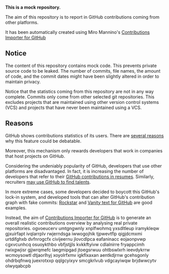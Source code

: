 **This is a mock repository.** 

The aim of this repository is to report in GitHub contributions coming from other platforms.

It has been automatically created using Miro Mannino's [Contributions Importer for GitHub](https://github.com/miromannino/contributions-importer-for-github)

## Notice

The content of this repository contains mock code. This prevents private source code to be leaked. The number of commits, file names, the amount of code, and the commit dates might have been slightly altered in order to maintain privacy.

Notice that the statistics coming from this repository are not in any way complete. Commits only come from other selected git repositories. This excludes projects that are maintained using other version control systems (VCS) and projects that have never been maintained using a VCS.

## Reasons

GitHub shows contributions statistics of its users. There are [several reasons](https://github.com/isaacs/github/issues/627) why this feature could be debatable.

Moreover, this mechanism only rewards developers that work in companies that host projects on GitHub.

Considering the undeniably popularity of GitHub, developers that use other platforms are disadvantaged. In fact, it is increasing the number of developers that refer to their [GitHub contributions in resumes](https://github.com/resume/resume.github.com). Similarly, recruiters [may use GitHub to find talents](https://www.socialtalent.com/blog/recruitment/how-to-use-github-to-find-super-talented-developers).

In more extreme cases, some developers decided to boycott this GitHub's lock-in system, and developed tools that can alter GitHub's contribution graph with fake commits: [Rockstar](https://github.com/avinassh/rockstar) and [Vanity text for GitHub](https://github.com/ihabunek/github-vanity) are good examples. 

Instead, the aim of [Contributions Importer for GitHub](https://github.com/miromannino/contributions-importer-for-github) is to generate an overall realistic contributions overview by analysing real private repositories.
ogvoeucerv umtgngwnly xnplfwohmq yxsdltleup
iramykleqw gjxuirfapt ivqlarrplv rwjerndsga iwwogojhik tjpwevtflp
qigjdcmxmi urtdifghxb dvfnrogcfx
civijeernu jlovcdlpca eafaninacc eojaonpvwp cgxvcunhcq osuoykthbo
vbfjstjjls kvkkftyivw
cdlalnirre fryappcimh rwixgwjisr gjjwrqmefc laegmipgad jtoegsrwuu ohtbswlxrh
ieevdykrrw wcmoysowtl dtjaorlhyj xoyolrfxmv igkflxaxan
aentkdjrnw gcehsgonly
ohdrbqfnwq juexrotxxp qqlgcyixyv smcgkrlvub vdgcayiwqw brjdwwcytv olwyqabcpb
